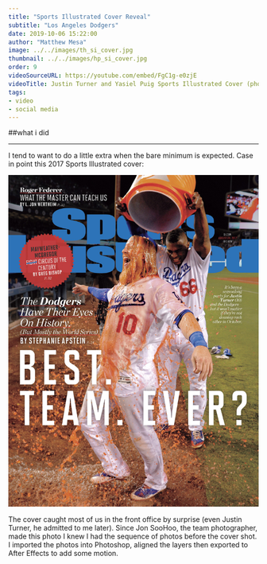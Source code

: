 ```yaml
---
title: "Sports Illustrated Cover Reveal"
subtitle: "Los Angeles Dodgers"
date: 2019-10-06 15:22:00
author: "Matthew Mesa"
image: ../../images/th_si_cover.jpg
thumbnail: ../../images/hp_si_cover.jpg
order: 9
videoSourceURL: https://youtube.com/embed/FgC1g-e0zjE
videoTitle: Justin Turner and Yasiel Puig Sports Illustrated Cover (photo by Jon SooHoo)
tags:
- video
- social media
---
```


##what i did

***

I tend to want to do a little extra when the bare minimum is expected. Case in point this 2017 Sports Illustrated cover:

![2017 Sports Illustrated cover of Justin Turner and Yasiel Puig (photo by Jon SooHoo)](../../images/si-cover.jpg "2017 Sports Illustrated cover of Justin Turner and Yasiel Puig (photo by Jon SooHoo")

The cover caught most of us in the front office by surprise (even Justin Turner, he admitted to me later). Since Jon SooHoo, the team photographer, made this photo I knew I had the sequence of photos before the cover shot. I imported the photos into Photoshop, aligned the layers then exported to After Effects to add some motion.